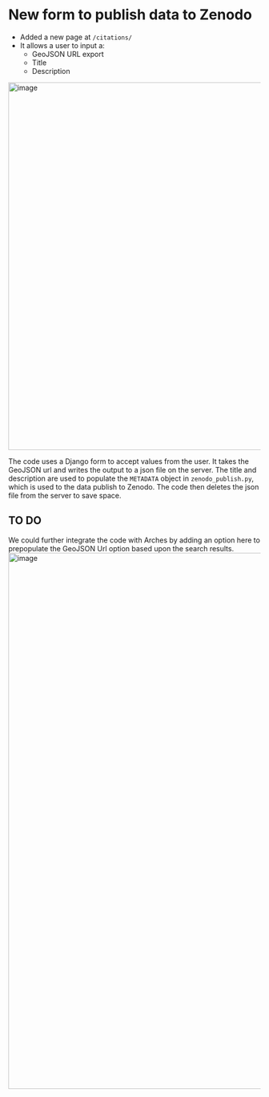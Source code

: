 # New form to publish data to Zenodo
- Added a new page at `/citations/`
- It allows a user to input a:
  -  GeoJSON URL export
  -  Title
  -  Description
<img width="733" alt="image" src="https://github.com/eamena-project/eamena-arches-dev/assets/41572010/8943e20f-9c22-4f94-87a3-c2df8c59d421">

The code uses a Django form to accept values from the user. It takes the GeoJSON url and writes the output to a json file on the server. The title and description are used to populate the `METADATA` object in `zenodo_publish.py`, which is used to the data publish to Zenodo. The code then deletes the json file from the server to save space. 

## TO DO 
We could further integrate the code with Arches by adding an option here to prepopulate the GeoJSON Url option based upon the search results.
<img width="1069" alt="image" src="https://github.com/eamena-project/eamena-arches-dev/assets/41572010/ccc2005f-8867-4638-8996-1f45d97fda9a">
